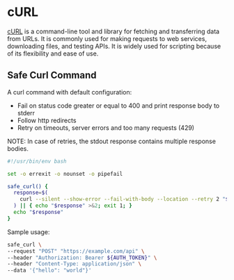 # cURL

[cURL](https://curl.se/) is a command-line tool and library for fetching and transferring data from URLs.
It is commonly used for making requests to web services, downloading files, and testing APIs. It is widely
used for scripting because of its flexibility and ease of use.

## Safe Curl Command

A curl command with default configuration:

* Fail on status code greater or equal to 400 and print response body to stderr
* Follow http redirects
* Retry on timeouts, server errors and too many requests (429)

NOTE: In case of retries, the stdout response contains multiple response bodies.

```bash
#!/usr/bin/env bash

set -o errexit -o nounset -o pipefail

safe_curl() {
  response=$(
    curl --silent --show-error --fail-with-body --location --retry 2 "${@}"
  ) || { echo "$response" >&2; exit 1; }
  echo "$response"
}
```

Sample usage:

```bash
safe_curl \
--request "POST" "https://example.com/api" \
--header "Authorization: Bearer ${AUTH_TOKEN}" \
--header "Content-Type: application/json" \
--data '{"hello": "world"}'
```

